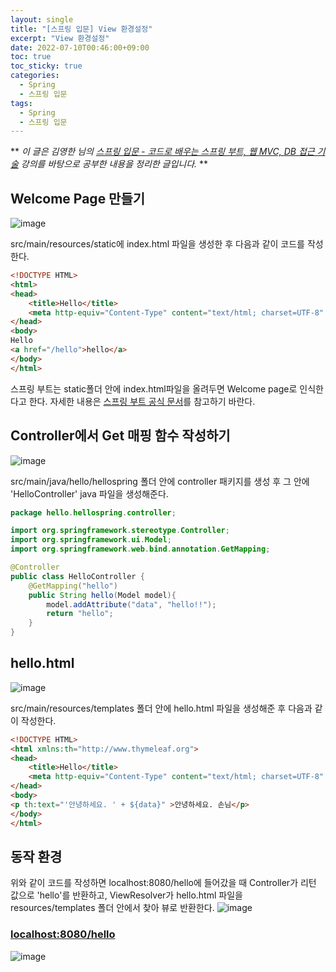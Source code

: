 ```yaml
---
layout: single
title: "[스프링 입문] View 환경설정"
excerpt: "View 환경설정"
date: 2022-07-10T00:46:00+09:00
toc: true
toc_sticky: true
categories:
  - Spring
  - 스프링 입문
tags:
  - Spring
  - 스프링 입문
---
```

**
*이 글은 김영한 님의 [스프링 입문 - 코드로 배우는 스프링 부트, 웹 MVC, DB 접근 기술](https://www.inflearn.com/course/%EC%8A%A4%ED%94%84%EB%A7%81-%EC%9E%85%EB%AC%B8-%EC%8A%A4%ED%94%84%EB%A7%81%EB%B6%80%ED%8A%B8) 강의를 바탕으로 공부한 내용을 정리한 글입니다.*
**

## Welcome Page 만들기
![image](https://user-images.githubusercontent.com/60471550/178111556-d940ef2e-defd-4720-956e-60900a9adf06.png)

src/main/resources/static에 index.html 파일을 생성한 후 다음과 같이 코드를 작성한다.
```html
<!DOCTYPE HTML>
<html>
<head>
    <title>Hello</title>
    <meta http-equiv="Content-Type" content="text/html; charset=UTF-8" />
</head>
<body>
Hello
<a href="/hello">hello</a>
</body>
</html>
```
스프링 부트는 static폴더 안에 index.html파일을 올려두면 Welcome page로 인식한다고 한다. 자세한 내용은 [스프링 부트 공식 문서](https://docs.spring.io/spring-boot/docs/2.3.1.RELEASE/reference/html/spring-boot-features.html#boot-features-spring-mvc-welcome-page)를 참고하기 바란다.

## Controller에서 Get 매핑 함수 작성하기
![image](https://user-images.githubusercontent.com/60471550/178111894-3f810cd1-f868-4a16-82ca-13556d53c424.png)

src/main/java/hello/hellospring 폴더 안에 controller 패키지를 생성 후 그 안에 'HelloController' java 파일을 생성해준다.

```java
package hello.hellospring.controller;

import org.springframework.stereotype.Controller;
import org.springframework.ui.Model;
import org.springframework.web.bind.annotation.GetMapping;

@Controller
public class HelloController {
    @GetMapping("hello")
    public String hello(Model model){
        model.addAttribute("data", "hello!!");
        return "hello";
    }
}
```

## hello.html
![image](https://user-images.githubusercontent.com/60471550/178112608-c22d8a3e-29c9-45cb-9faa-8278b00bd348.png)

src/main/resources/templates 폴더 안에 hello.html 파일을 생성해준 후 다음과 같이 작성한다.
```html
<!DOCTYPE HTML>
<html xmlns:th="http://www.thymeleaf.org">
<head>
    <title>Hello</title>
    <meta http-equiv="Content-Type" content="text/html; charset=UTF-8" />
</head>
<body>
<p th:text="'안녕하세요. ' + ${data}" >안녕하세요. 손님</p>
</body>
</html>
```
## 동작 환경
위와 같이 코드를 작성하면 localhost:8080/hello에 들어갔을 때 Controller가 리턴 값으로 'hello'를 반환하고, ViewResolver가 hello.html 파일을 resources/templates 폴더 안에서 찾아 뷰로 반환한다.
![image](https://user-images.githubusercontent.com/60471550/178112420-587597bb-e2c1-4b32-a7e3-43d1e6cb1e9f.png)
### [localhost:8080/hello](http://localhost:8080/hello)
![image](https://user-images.githubusercontent.com/60471550/178112809-357db65e-9881-4b41-9ca2-896f3f3f5dd6.png)